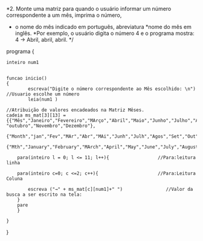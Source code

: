 *2. Monte uma matriz para quando o usuário informar um número correspondente a um mês, imprima o número, 
 * o nome do mês indicado em português, abreviatura
*nome do mês em inglês.
*Por exemplo, o usuário digita o número 4 e o programa mostra:
4 → Abril, abril, abril.
 */

programa
{
		
	inteiro num1
	
	
	funcao inicio()
	{	
			escreva("Digite o número correspondente ao Mês escolhido: \n") //Usuario escolhe um número
			leia(num1 )
                                                                     //Atribuição de valores encadeados na Matriz Mêses.
	cadeia ms_mat[3][13] = {{"Mês","Janeiro","Fevereiro","MArço","Abril","Maio","Junho","Julho","Agosto","Setembro", "outubro","Novembro","Dezembro"},
						{"Month","jan","Fev","MAr","Abr","MAi","Junh","Julh","Agos","Set","Out","Nov","Dez"},
							{"Mth","January","February","MArch","April","May","June","July","August","September","October","November","December"}}

		para(inteiro l = 0; l <= 11; l++){                  //Para:leitura linha
                                                              
		para(inteiro c=0; c <=2; c++){	                    //Para:Leitura Coluna

			escreva ("→" + ms_mat[c][num1]+" ")                //Valor da busca a ser escrito na tela:
		}
		pare
		}
		
	}
	
	
}
